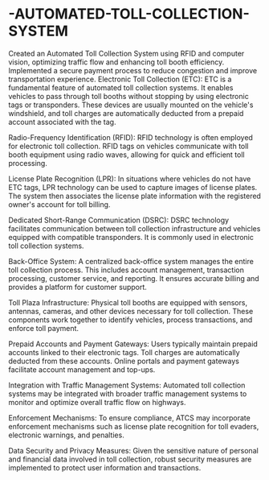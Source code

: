 # -AUTOMATED-TOLL-COLLECTION-SYSTEM
Created an Automated Toll Collection System using RFID and computer vision, optimizing traffic flow and enhancing toll booth efficiency. Implemented a secure payment process to reduce congestion and improve transportation experience.
Electronic Toll Collection (ETC): ETC is a fundamental feature of automated toll collection systems. It enables vehicles to pass through toll booths without stopping by using electronic tags or transponders. These devices are usually mounted on the vehicle's windshield, and toll charges are automatically deducted from a prepaid account associated with the tag.

Radio-Frequency Identification (RFID): RFID technology is often employed for electronic toll collection. RFID tags on vehicles communicate with toll booth equipment using radio waves, allowing for quick and efficient toll processing.

License Plate Recognition (LPR): In situations where vehicles do not have ETC tags, LPR technology can be used to capture images of license plates. The system then associates the license plate information with the registered owner's account for toll billing.

Dedicated Short-Range Communication (DSRC): DSRC technology facilitates communication between toll collection infrastructure and vehicles equipped with compatible transponders. It is commonly used in electronic toll collection systems.

Back-Office System: A centralized back-office system manages the entire toll collection process. This includes account management, transaction processing, customer service, and reporting. It ensures accurate billing and provides a platform for customer support.

Toll Plaza Infrastructure: Physical toll booths are equipped with sensors, antennas, cameras, and other devices necessary for toll collection. These components work together to identify vehicles, process transactions, and enforce toll payment.

Prepaid Accounts and Payment Gateways: Users typically maintain prepaid accounts linked to their electronic tags. Toll charges are automatically deducted from these accounts. Online portals and payment gateways facilitate account management and top-ups.

Integration with Traffic Management Systems: Automated toll collection systems may be integrated with broader traffic management systems to monitor and optimize overall traffic flow on highways.

Enforcement Mechanisms: To ensure compliance, ATCS may incorporate enforcement mechanisms such as license plate recognition for toll evaders, electronic warnings, and penalties.

Data Security and Privacy Measures: Given the sensitive nature of personal and financial data involved in toll collection, robust security measures are implemented to protect user information and transactions.

  
 
  

